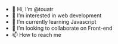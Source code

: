 - 👋 Hi, I’m @touatr
- 👀 I’m interested in web development
- 🌱 I’m currently learning Javascript
- 💞️ I’m looking to collaborate on Front-end 
- 📫 How to reach me 

<!---
touatr/touatr is a ✨ special ✨ repository because its `README.md` (this file) appears on your GitHub profile.
You can click the Preview link to take a look at your changes.
--->
